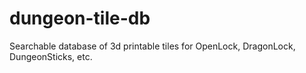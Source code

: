 # dungeon-tile-db
Searchable database of 3d printable tiles for OpenLock, DragonLock, DungeonSticks, etc.
